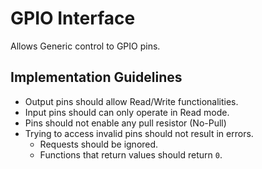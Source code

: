 # GPIO Interface

Allows Generic control to GPIO pins.

## Implementation Guidelines

- Output pins should allow Read/Write functionalities.
- Input pins should can only operate in Read mode.
- Pins should not enable any pull resistor (No-Pull)
- Trying to access invalid pins should not result in errors.
  - Requests should be ignored.
  - Functions that return values should return `0`.


